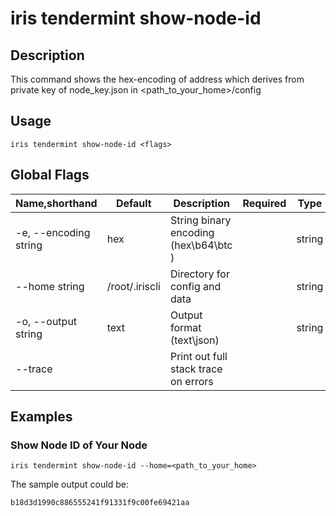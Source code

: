 # iris tendermint show-node-id

## Description

This command shows the hex-encoding of address which derives from private key of node_key.json in <path_to_your_home>/config

## Usage

```
iris tendermint show-node-id <flags>
```

## Global Flags

| Name,shorthand        | Default        | Description                             | Required | Type   |
| --------------------- | -------------- | ----------------------------------------| -------- | ------ |
| -e, --encoding string | hex            | String binary encoding (hex\b64\btc )   |          | string |
| --home string         | /root/.iriscli | Directory for config and data           |          | string |
| -o, --output string   | text           | Output format (text\json)               |          | string |
| --trace               |                | Print out full stack trace on errors    |          |        |

## Examples

### Show Node ID of Your Node

```shell
iris tendermint show-node-id --home=<path_to_your_home>
```

The sample output could be:
```
b18d3d1990c886555241f91331f9c00fe69421aa
```

